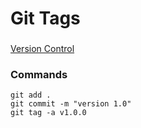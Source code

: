 # Git Tags

###
[Version Control](https://dzone.com/articles/git-tags-version-control-made-easy)

### Commands

``` 
git add .
git commit -m "version 1.0"
git tag -a v1.0.0
```